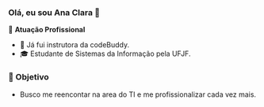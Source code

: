 ### Olá, eu sou Ana Clara 👋

🏢 **Atuação Profissional**
- 🚀 Já fui instrutora da codeBuddy.
- 🎓 Estudante de Sistemas da Informação pela UFJF.

### 📌 Objetivo
- Busco me reencontar na area do TI e me profissionalizar cada vez mais.


